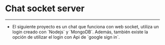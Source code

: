 # Chat socket server
****************************
- <p>El siguiente proyecto es un chat que funciona con web socket, utiliza un login creado con `Nodejs` y `MongoDB`. Además, también existe la opción de utilizar el login con Api de `google sign in`.</p>
 